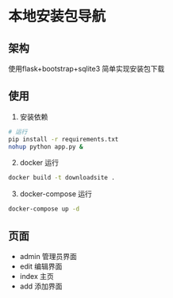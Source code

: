 # 本地安装包导航

## 架构
使用flask+bootstrap+sqlite3 简单实现安装包下载

## 使用
1. 安装依赖
```sh
# 运行
pip install -r requirements.txt
nohup python app.py &
```

2. docker 运行
```sh
docker build -t downloadsite .
```

3. docker-compose 运行
```sh
docker-compose up -d
```

## 页面
- admin 管理员界面
- edit 编辑界面
- index 主页
- add 添加界面